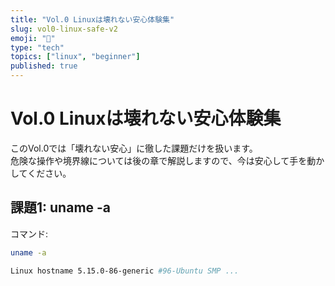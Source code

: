 ```yaml
---
title: "Vol.0 Linuxは壊れない安心体験集"
slug: vol0-linux-safe-v2
emoji: "🐧"
type: "tech"
topics: ["linux", "beginner"]
published: true
---
```


# Vol.0 Linuxは壊れない安心体験集

このVol.0では「壊れない安心」に徹した課題だけを扱います。  
危険な操作や境界線については後の章で解説しますので、今は安心して手を動かしてください。

## 課題1: uname -a
コマンド:
```bash
uname -a

Linux hostname 5.15.0-86-generic #96-Ubuntu SMP ...